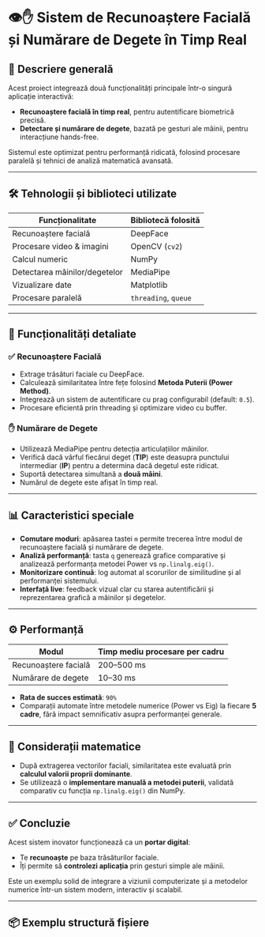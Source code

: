 # 👁️✋ Sistem de Recunoaștere Facială și Numărare de Degete în Timp Real

## 📌 Descriere generală
Acest proiect integrează două funcționalități principale într-o singură aplicație interactivă:

- **Recunoaștere facială în timp real**, pentru autentificare biometrică precisă.
- **Detectare și numărare de degete**, bazată pe gesturi ale mâinii, pentru interacțiune hands-free.

Sistemul este optimizat pentru performanță ridicată, folosind procesare paralelă și tehnici de analiză matematică avansată.

---

## 🛠️ Tehnologii și biblioteci utilizate

| Funcționalitate                  | Bibliotecă folosită      |
|----------------------------------|---------------------------|
| Recunoaștere facială             | DeepFace                 |
| Procesare video & imagini        | OpenCV (`cv2`)           |
| Calcul numeric                   | NumPy                    |
| Detectarea mâinilor/degetelor    | MediaPipe                |
| Vizualizare date                 | Matplotlib               |
| Procesare paralelă               | `threading`, `queue`     |

---

## 🚀 Funcționalități detaliate

### ✅ Recunoaștere Facială
- Extrage trăsături faciale cu DeepFace.
- Calculează similaritatea între fețe folosind **Metoda Puterii (Power Method)**.
- Integrează un sistem de autentificare cu prag configurabil (default: `0.5`).
- Procesare eficientă prin threading și optimizare video cu buffer.

### ✋ Numărare de Degete
- Utilizează MediaPipe pentru detecția articulațiilor mâinilor.
- Verifică dacă vârful fiecărui deget (**TIP**) este deasupra punctului intermediar (**IP**) pentru a determina dacă degetul este ridicat.
- Suportă detectarea simultană a **două mâini**.
- Numărul de degete este afișat în timp real.

---

## 📊 Caracteristici speciale

- **Comutare moduri**: apăsarea tastei `m` permite trecerea între modul de recunoaștere facială și numărare de degete.
- **Analiză performanță**: tasta `q` generează grafice comparative și analizează performanța metodei Power vs `np.linalg.eig()`.
- **Monitorizare continuă**: log automat al scorurilor de similitudine și al performanței sistemului.
- **Interfață live**: feedback vizual clar cu starea autentificării și reprezentarea grafică a mâinilor și degetelor.

---

## ⚙️ Performanță

| Modul                   | Timp mediu procesare per cadru |
|------------------------|-------------------------------|
| Recunoaștere facială   | 200–500 ms                    |
| Numărare de degete     | 10–30 ms                      |

- **Rata de succes estimată**: `90%`
- Comparații automate între metodele numerice (Power vs Eig) la fiecare **5 cadre**, fără impact semnificativ asupra performanței generale.

---

## 📐 Considerații matematice

- După extragerea vectorilor faciali, similaritatea este evaluată prin **calculul valorii proprii dominante**.
- Se utilizează o **implementare manuală a metodei puterii**, validată comparativ cu funcția `np.linalg.eig()` din NumPy.

---

## ✅ Concluzie

Acest sistem inovator funcționează ca un **portar digital**:

- Te **recunoaște** pe baza trăsăturilor faciale.
- Îți permite să **controlezi aplicația** prin gesturi simple ale mâinii.

Este un exemplu solid de integrare a viziunii computerizate și a metodelor numerice într-un sistem modern, interactiv și scalabil.

---

## 📦 Exemplu structură fișiere

